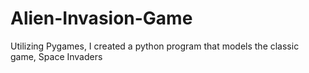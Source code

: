 # Alien-Invasion-Game
Utilizing Pygames, I created a python program that models the classic game, Space Invaders